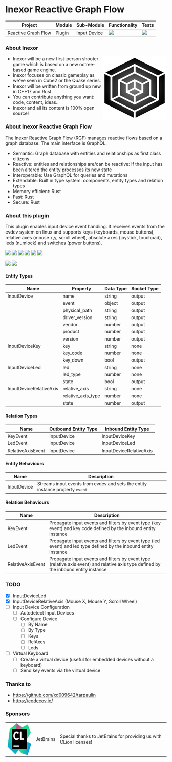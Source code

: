# Inexor Reactive Graph Flow

| Project | Module | Sub-Module | Functionality | Tests |
| --- | --- | --- | --- | --- |
| Reactive Graph Flow | Plugin | Input Device | <img src="https://img.shields.io/badge/state-completed-brightgreen"> | [<img src="https://img.shields.io/codecov/c/github/aschaeffer/inexor-rgf-plugin-input-device">](https://app.codecov.io/gh/aschaeffer/inexor-rgf-plugin-input-device) |

### About Inexor

<a href="https://inexor.org/">
<img align="right" width="200" height="200" src="https://raw.githubusercontent.com/aschaeffer/inexor-rgf-plugin-input-device/main/docs/images/inexor_2.png">
</a>

* Inexor will be a new first-person shooter game which is based on a new octree-based game engine.
* Inexor focuses on classic gameplay as we've seen in Cube2 or the Quake series.
* Inexor will be written from ground up new in C++17 and Rust.
* You can contribute anything you want: code, content, ideas..
* Inexor and all its content is 100% open source!

### About Inexor Reactive Graph Flow

The Inexor Reactive Graph Flow (RGF) manages reactive flows based on a graph database. The main interface is GraphQL.

* Semantic: Graph database with entities and relationships as first class citizens
* Reactive: entities and relationships are/can be reactive: If the input has been altered the entity processes its new state
* Interoperable: Use GraphQL for queries and mutations
* Extendable: Built in type system: components, entity types and relation types
* Memory efficient: Rust
* Fast: Rust
* Secure: Rust

### About this plugin

This plugin enables input device event handling. It receives events from the evdev system
on linux and supports keys (keyboards, mouse buttons), relative axes (mouse x,y, scroll wheel),
absolute axes (joystick, touchpad), leds (numlock) and switches (power buttons).

[<img src="https://img.shields.io/badge/Language-Rust-brightgreen">](https://www.rust-lang.org/)
[<img src="https://img.shields.io/badge/Platforms-Linux%20%26%20Windows-brightgreen">]()
[<img src="https://img.shields.io/github/workflow/status/aschaeffer/inexor-rgf-plugin-input-device/Rust">](https://github.com/aschaeffer/inexor-rgf-plugin-input-device/actions?query=workflow%3ARust)
[<img src="https://img.shields.io/github/last-commit/aschaeffer/inexor-rgf-plugin-input-device">]()
[<img src="https://img.shields.io/github/languages/code-size/aschaeffer/inexor-rgf-plugin-input-device">]()
[<img src="https://img.shields.io/codecov/c/github/aschaeffer/inexor-rgf-plugin-input-device">](https://app.codecov.io/gh/aschaeffer/inexor-rgf-plugin-input-device)

[<img src="https://img.shields.io/github/license/aschaeffer/inexor-rgf-plugin-input-device">](https://github.com/aschaeffer/inexor-rgf-plugin-input-device/blob/main/LICENSE)
[<img src="https://img.shields.io/discord/698219248954376256?logo=discord">](https://discord.com/invite/acUW8k7)

#### Entity Types

| Name | Property | Data Type | Socket Type |
| --- | --- | --- | --- |
| InputDevice | name | string | output |
| | event | object | output |
| | physical_path | string | output |
| | driver_version | string | output |
| | vendor | number | output |
| | product | number | output |
| | version | number | output |
| InputDeviceKey | key | string | none |
| | key_code | number | none |
| | key_down | bool | output |
| InputDeviceLed | led | string | none |
| | led_type | number | none |
| | state | bool | output |
| InputDeviceRelativeAxis | relative_axis | string | none |
| | relative_axis_type | number | none |
| | state | number | output |

#### Relation Types

| Name | Outbound Entity Type | Inbound Entity Type |
| --- | --- | --- |
| KeyEvent | InputDevice | InputDeviceKey |
| LedEvent | InputDevice | InputDeviceLed |
| RelativeAxisEvent | InputDevice | InputDeviceRelativeAxis |

#### Entity Behaviours

| Name | Description |
| --- | --- |
| InputDevice | Streams input events from evdev and sets the entity instance property `event` |

#### Relation Behaviours

| Name | Description |
| --- | --- |
| KeyEvent | Propagate input events and filters by event type (key event) and key code defined by the inbound entity instance |
| LedEvent | Propagate input events and filters by event type (led event) and led type defined by the inbound entity instance |
| RelativeAxisEvent | Propagate input events and filters by event type (relative axis event) and relative axis type defined by the inbound entity instance |

### TODO

- [x] InputDeviceLed
- [x] InputDeviceRelativeAxis (Mouse X, Mouse Y, Scroll Wheel)
- [ ] Input Device Configuration
  - [ ] Autodetect Input Devices
  - [ ] Configure Device
    - [ ] By Name
    - [ ] By Type
    - [ ] Keys
    - [ ] RelAxes
    - [ ] Leds
- [ ] Virtual Keyboard
  - [ ] Create a virtual device (useful for embedded devices without a keyboard)
  - [ ] Send key events via the virtual device

### Thanks to

* https://github.com/xd009642/tarpaulin
* https://codecov.io/

### Sponsors

| | | |
| --- | --- | --- |
| <a href="https://www.jetbrains.com/?from=github.com/inexorgame"><img align="right" width="100" height="100" src="https://raw.githubusercontent.com/aschaeffer/inexor-rgf-plugin-logical/main/docs/images/icon_CLion.svg"></a> | JetBrains | Special thanks to JetBrains for providing us with CLion licenses! |
